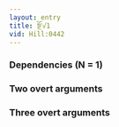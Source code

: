 ```yaml
---
layout: entry
title: སྔོ་√1
vid: Hill:0442
---
```

### Dependencies (N = 1)


### Two overt arguments


### Three overt arguments
